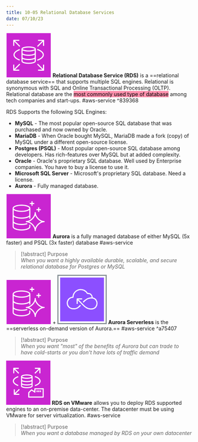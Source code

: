 ```yaml
---
title: 10-05 Relational Database Services
date: 07/10/23
---
```


![35](../../images/icons/RDS_Icon%201.png) **Relational Database Service (RDS)** is a ==relational database service== that supports multiple SQL engines. Relational is synonymous with SQL and Online Transactional Processing (OLTP). Relational database are the <mark style="background: #FF5582A6;">most commonly used type of database</mark>  among tech companies and start-ups. #aws-service  ^839368

RDS Supports the following SQL Engines:

* **MySQL** - The most popular open-source SQL database that was purchased and now owned by Oracle.
* **MariaDB** - When Oracle bought MySQL, MariaDB made a fork (copy) of MySQL under a different open-source license.
* **Postgres (PSQL)** - Most popular open-source SQL database among developers. Has rich-features over MySQL but at added complexity.
* **Oracle** - Oracle's proprietary SQL database. Well used by Enterprise companies. You have to buy a license to use it.
* **Microsoft SQL Server** - Microsoft's proprietary SQL database. Need a license.
* **Aurora** - Fully managed database. 

![35](../../images/icons/Aurora_Icon.png) **Aurora** is a fully managed database of either MySQL (5x faster) and PSQL (3x faster) database #aws-service 

 > 
 > \[!abstract\] Purpose  
 > *When you want a highly available durable, scalable, and secure relational database for Postgres or MySQL*

![35](../../images/icons/Aurora_Icon.png) + ![35](../../images/icons/Serverless_Icon.png) **Aurora Serverless** is the ==serverless on-demand version of Aurora.== #aws-service  ^a75407

 > 
 > \[!abstract\] Purpose  
 > *When you want "most" of the benefits of Aurora but can trade to have cold-starts or you don't have lots of traffic demand*

![35](../../images/icons/RDS_on_VMWare_Icon.png) **RDS on VMware** allows you to deploy RDS supported engines to an on-premise data-center. The datacenter must be using VMware for server virtualization. #aws-service 

 > 
 > \[!abstract\] Purpose  
 > *When you want a database managed by RDS on your own datacenter*
